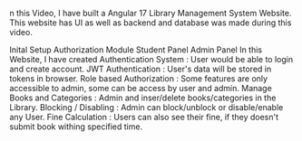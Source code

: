 n this Video, I have built a Angular 17 Library Management System Website.
This website has UI as well as backend and database was made during this video.

 Inital Setup
 Authorization Module
 Student Panel
 Admin Panel
In this Website, I have created 
 Authentication System : User would be able to login and create account.
 JWT Authentication : User's data will be stored in tokens in browser.
 Role based Authorization : Some features are only accessible to admin, some can be access by user and admin.
 Manage Books and Categories : Admin and inser/delete books/categories in the Library.
 Blocking / Disabling : Admin can block/unblock or disable/enable any User.
 Fine Calculation : Users can also see their fine, if they doesn't submit book withing specified time.
